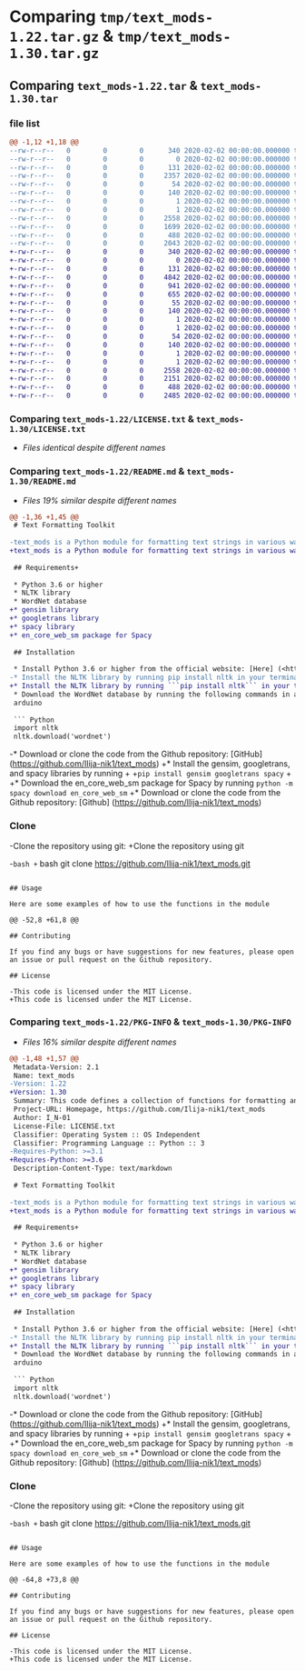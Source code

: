 # Comparing `tmp/text_mods-1.22.tar.gz` & `tmp/text_mods-1.30.tar.gz`

## Comparing `text_mods-1.22.tar` & `text_mods-1.30.tar`

### file list

```diff
@@ -1,12 +1,18 @@
--rw-r--r--   0        0        0      340 2020-02-02 00:00:00.000000 text_mods-1.22/src/Example.py
--rw-r--r--   0        0        0        0 2020-02-02 00:00:00.000000 text_mods-1.22/src/__init__.py
--rw-r--r--   0        0        0      131 2020-02-02 00:00:00.000000 text_mods-1.22/src/setup.py
--rw-r--r--   0        0        0     2357 2020-02-02 00:00:00.000000 text_mods-1.22/src/text_mods.py
--rw-r--r--   0        0        0       54 2020-02-02 00:00:00.000000 text_mods-1.22/text_mods.egg-info/PKG-INFO
--rw-r--r--   0        0        0      140 2020-02-02 00:00:00.000000 text_mods-1.22/text_mods.egg-info/SOURCES.txt
--rw-r--r--   0        0        0        1 2020-02-02 00:00:00.000000 text_mods-1.22/text_mods.egg-info/dependency_links.txt
--rw-r--r--   0        0        0        1 2020-02-02 00:00:00.000000 text_mods-1.22/text_mods.egg-info/top_level.txt
--rw-r--r--   0        0        0     2558 2020-02-02 00:00:00.000000 text_mods-1.22/LICENSE.txt
--rw-r--r--   0        0        0     1699 2020-02-02 00:00:00.000000 text_mods-1.22/README.md
--rw-r--r--   0        0        0      488 2020-02-02 00:00:00.000000 text_mods-1.22/pyproject.toml
--rw-r--r--   0        0        0     2043 2020-02-02 00:00:00.000000 text_mods-1.22/PKG-INFO
+-rw-r--r--   0        0        0      340 2020-02-02 00:00:00.000000 text_mods-1.30/src/Example.py
+-rw-r--r--   0        0        0        0 2020-02-02 00:00:00.000000 text_mods-1.30/src/__init__.py
+-rw-r--r--   0        0        0      131 2020-02-02 00:00:00.000000 text_mods-1.30/src/setup.py
+-rw-r--r--   0        0        0     4842 2020-02-02 00:00:00.000000 text_mods-1.30/src/text_mods.py
+-rw-r--r--   0        0        0      941 2020-02-02 00:00:00.000000 text_mods-1.30/src/dist/text_mods-1.30-py3-none-any.whl
+-rw-r--r--   0        0        0      655 2020-02-02 00:00:00.000000 text_mods-1.30/src/dist/text_mods-1.30.tar.gz
+-rw-r--r--   0        0        0       55 2020-02-02 00:00:00.000000 text_mods-1.30/src/text_mods.egg-info/PKG-INFO
+-rw-r--r--   0        0        0      140 2020-02-02 00:00:00.000000 text_mods-1.30/src/text_mods.egg-info/SOURCES.txt
+-rw-r--r--   0        0        0        1 2020-02-02 00:00:00.000000 text_mods-1.30/src/text_mods.egg-info/dependency_links.txt
+-rw-r--r--   0        0        0        1 2020-02-02 00:00:00.000000 text_mods-1.30/src/text_mods.egg-info/top_level.txt
+-rw-r--r--   0        0        0       54 2020-02-02 00:00:00.000000 text_mods-1.30/text_mods.egg-info/PKG-INFO
+-rw-r--r--   0        0        0      140 2020-02-02 00:00:00.000000 text_mods-1.30/text_mods.egg-info/SOURCES.txt
+-rw-r--r--   0        0        0        1 2020-02-02 00:00:00.000000 text_mods-1.30/text_mods.egg-info/dependency_links.txt
+-rw-r--r--   0        0        0        1 2020-02-02 00:00:00.000000 text_mods-1.30/text_mods.egg-info/top_level.txt
+-rw-r--r--   0        0        0     2558 2020-02-02 00:00:00.000000 text_mods-1.30/LICENSE.txt
+-rw-r--r--   0        0        0     2151 2020-02-02 00:00:00.000000 text_mods-1.30/README.md
+-rw-r--r--   0        0        0      488 2020-02-02 00:00:00.000000 text_mods-1.30/pyproject.toml
+-rw-r--r--   0        0        0     2485 2020-02-02 00:00:00.000000 text_mods-1.30/PKG-INFO
```

### Comparing `text_mods-1.22/LICENSE.txt` & `text_mods-1.30/LICENSE.txt`

 * *Files identical despite different names*

### Comparing `text_mods-1.22/README.md` & `text_mods-1.30/README.md`

 * *Files 19% similar despite different names*

```diff
@@ -1,36 +1,45 @@
 # Text Formatting Toolkit
 
-text_mods is a Python module for formatting text strings in various ways. It includes functions for removing HTML tags and punctuation, replacing words with synonyms, and applying different formatting styles such as bold, italic, and colored text.
+text_mods is a Python module for formatting text strings in various ways. It includes functions for removing HTML tags and punctuation, replacing words with synonyms, applying different formatting styles such as bold, italic and colored text. In addition it performs natural language processing tasks such as entity recognition, word frequency counting and text summarization.
 
 ## Requirements+
 
 * Python 3.6 or higher
 * NLTK library
 * WordNet database
+* gensim library
+* googletrans library
+* spacy library
+* en_core_web_sm package for Spacy
 
 ## Installation
 
 * Install Python 3.6 or higher from the official website: [Here] (<https://www.python.org/downloads/>)
-* Install the NLTK library by running pip install nltk in your terminal or command prompt.
+* Install the NLTK library by running ```pip install nltk``` in your terminal or command prompt.
 * Download the WordNet database by running the following commands in a Python interpreter:
 arduino
 
 ``` Python
 import nltk
 nltk.download('wordnet')
 ```
 
-* Download or clone the code from the Github repository: [GitHub] (<https://github.com/Ilija-nik1/text_mods>)
+* Install the gensim, googletrans, and spacy libraries by running
+
+```pip install gensim googletrans spacy```
+
+* Download the en_core_web_sm package for Spacy by running ```python -m spacy download en_core_web_sm```
+* Download or clone the code from the Github repository: [Github] (<https://github.com/Ilija-nik1/text_mods>)
 
 ### Clone
 
-Clone the repository using git:
+Clone the repository using git
 
-```bash
+``` bash
 git clone https://github.com/Ilija-nik1/text_mods.git
 ```
 
 ## Usage
 
 Here are some examples of how to use the functions in the module
 
@@ -52,8 +61,8 @@
 
 ## Contributing
 
 If you find any bugs or have suggestions for new features, please open an issue or pull request on the Github repository.
 
 ## License
 
-This code is licensed under the MIT License.
+This code is licensed under the MIT License.
```

### Comparing `text_mods-1.22/PKG-INFO` & `text_mods-1.30/PKG-INFO`

 * *Files 16% similar despite different names*

```diff
@@ -1,48 +1,57 @@
 Metadata-Version: 2.1
 Name: text_mods
-Version: 1.22
+Version: 1.30
 Summary: This code defines a collection of functions for formatting and modifying text
 Project-URL: Homepage, https://github.com/Ilija-nik1/text_mods
 Author: I_N-01
 License-File: LICENSE.txt
 Classifier: Operating System :: OS Independent
 Classifier: Programming Language :: Python :: 3
-Requires-Python: >=3.1
+Requires-Python: >=3.6
 Description-Content-Type: text/markdown
 
 # Text Formatting Toolkit
 
-text_mods is a Python module for formatting text strings in various ways. It includes functions for removing HTML tags and punctuation, replacing words with synonyms, and applying different formatting styles such as bold, italic, and colored text.
+text_mods is a Python module for formatting text strings in various ways. It includes functions for removing HTML tags and punctuation, replacing words with synonyms, applying different formatting styles such as bold, italic and colored text. In addition it performs natural language processing tasks such as entity recognition, word frequency counting and text summarization.
 
 ## Requirements+
 
 * Python 3.6 or higher
 * NLTK library
 * WordNet database
+* gensim library
+* googletrans library
+* spacy library
+* en_core_web_sm package for Spacy
 
 ## Installation
 
 * Install Python 3.6 or higher from the official website: [Here] (<https://www.python.org/downloads/>)
-* Install the NLTK library by running pip install nltk in your terminal or command prompt.
+* Install the NLTK library by running ```pip install nltk``` in your terminal or command prompt.
 * Download the WordNet database by running the following commands in a Python interpreter:
 arduino
 
 ``` Python
 import nltk
 nltk.download('wordnet')
 ```
 
-* Download or clone the code from the Github repository: [GitHub] (<https://github.com/Ilija-nik1/text_mods>)
+* Install the gensim, googletrans, and spacy libraries by running
+
+```pip install gensim googletrans spacy```
+
+* Download the en_core_web_sm package for Spacy by running ```python -m spacy download en_core_web_sm```
+* Download or clone the code from the Github repository: [Github] (<https://github.com/Ilija-nik1/text_mods>)
 
 ### Clone
 
-Clone the repository using git:
+Clone the repository using git
 
-```bash
+``` bash
 git clone https://github.com/Ilija-nik1/text_mods.git
 ```
 
 ## Usage
 
 Here are some examples of how to use the functions in the module
 
@@ -64,8 +73,8 @@
 
 ## Contributing
 
 If you find any bugs or have suggestions for new features, please open an issue or pull request on the Github repository.
 
 ## License
 
-This code is licensed under the MIT License.
+This code is licensed under the MIT License.
```

